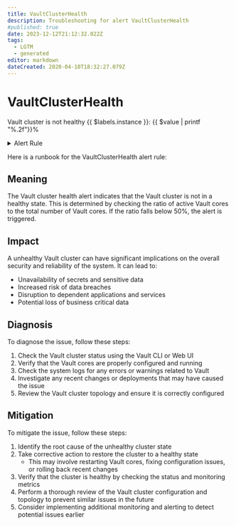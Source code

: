 ```yaml
---
title: VaultClusterHealth
description: Troubleshooting for alert VaultClusterHealth
#published: true
date: 2023-12-12T21:12:32.022Z
tags: 
  - LGTM
  - generated
editor: markdown
dateCreated: 2020-04-10T18:32:27.079Z
---
```


# VaultClusterHealth

Vault cluster is not healthy {{ $labels.instance }}: {{ $value | printf "%.2f"}}%

<details>
  <summary>Alert Rule</summary>

{{% rule "hashicorp-vault/hashicorp-vault-internal.yml" "VaultClusterHealth" %}}

{{% comment %}}

```yaml
alert: VaultClusterHealth
expr: sum(vault_core_active) / count(vault_core_active) <= 0.5
for: 0m
labels:
    severity: critical
annotations:
    summary: Vault cluster health (instance {{ $labels.instance }})
    description: |-
        Vault cluster is not healthy {{ $labels.instance }}: {{ $value | printf "%.2f"}}%
          VALUE = {{ $value }}
          LABELS = {{ $labels }}
    runbook: https://github.com/srerun/prometheus-alerts/blob/main/content/runbooks/hashicorp-vault-internal/VaultClusterHealth.md

```

{{% /comment %}}

</details>


Here is a runbook for the VaultClusterHealth alert rule:

## Meaning

The Vault cluster health alert indicates that the Vault cluster is not in a healthy state. This is determined by checking the ratio of active Vault cores to the total number of Vault cores. If the ratio falls below 50%, the alert is triggered.

## Impact

A unhealthy Vault cluster can have significant implications on the overall security and reliability of the system. It can lead to:

* Unavailability of secrets and sensitive data
* Increased risk of data breaches
* Disruption to dependent applications and services
* Potential loss of business critical data

## Diagnosis

To diagnose the issue, follow these steps:

1. Check the Vault cluster status using the Vault CLI or Web UI
2. Verify that the Vault cores are properly configured and running
3. Check the system logs for any errors or warnings related to Vault
4. Investigate any recent changes or deployments that may have caused the issue
5. Review the Vault cluster topology and ensure it is correctly configured

## Mitigation

To mitigate the issue, follow these steps:

1. Identify the root cause of the unhealthy cluster state
2. Take corrective action to restore the cluster to a healthy state
	* This may involve restarting Vault cores, fixing configuration issues, or rolling back recent changes
3. Verify that the cluster is healthy by checking the status and monitoring metrics
4. Perform a thorough review of the Vault cluster configuration and topology to prevent similar issues in the future
5. Consider implementing additional monitoring and alerting to detect potential issues earlier
